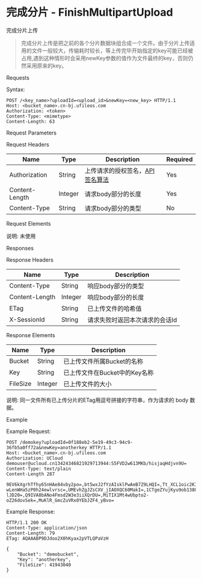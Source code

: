 # 完成分片 - FinishMultipartUpload 

完成分片上传

> 完成分片上传是把之前的各个分片数据块组合成一个文件。由于分片上传适用的文件一般较大，传输耗时较长，等上传完毕开始指定的key可能已经被占用,遇到这种情形时会采用newKey参数的值作为文件最终的key，否则仍然采用原来的key。

Requests

Syntax:

```
POST /<key_name>?uploadId=<upload_id>&newKey=<new_key> HTTP/1.1
Host: <bucket_name>.cn-bj.ufileos.com
Authorization: <token>
Content-Type: <mimetype>
Content-Length: 63
```
Request Parameters

Request Headers

|Name          |Type   |Description|Required|
|---|---|---|---|
|Authorization |String |上传请求的授权签名，[API 签名算法](https://docs.ucloud.cn/ufile/api/authorization?id=%e6%96%87%e4%bb%b6%e7%ae%a1%e7%90%86%e7%ad%be%e5%90%8d%e7%ae%97%e6%b3%95)   |Yes     |
|Content-Length|Integer|请求body部分的长度|Yes     |
|Content-Type  |String |请求body部分的类型|No      |

Request Elements

说明: 未使用

Responses

Response Headers

|Name          |Type   |Description     |
|---|---|---|
|Content-Type  |String |响应body部分的类型     |
|Content-Length|Integer|响应body部分的长度     |
|ETag          |String |已上传文件的哈希值       |
|X-SessionId   |String |请求失败时返回本次请求的会话Id|

Response Elements

|Name    |Type   |Description        |
|---|---|---|
|Bucket  |String |已上传文件所属Bucket的名称   |
|Key     |String |已上传文件在Bucket中的Key名称|
|FileSize|Integer|已上传文件的大小           |

说明: 同一文件所有已上传分片的ETag用逗号拼接的字符串，作为请求的 body 数据。

Example

Example Request:

```
POST /demokey?uploadId=0f188eb2-5e19-49c3-94c9-36fb5a0ff72a&newKey=anotherkey HTTP/1.1
Host: <bucket_name>.cn-bj.ufileos.com
Authorization: UCloud demouser@ucloud.cn13424346821929713944:S5FVD2w613MKb/hisjaqHdjvn9U=
Content-Type: text/plain
Content-Length 287 

9EV6kXgrhTfhy65nHAe84vby2po=,bt5wxJ2fYzAIsklPwAeB7Z9LHQI=,Tt_XCL1oic2KI9xD4Gyxa9g_ht0=,DMmtV-wLenWHa5zP0h24ewlvrsc=,UMEvhZgJZsCXV_jIAOXQC60MakI=,1CTgeZYujKyu9ob13800ndWR3f8=,a1_eDguW8oGbDDBbv9Ru3-lJD20=,Q9IVA8bANo4Fmsd2W3e3iiXQrDU=,MiTIX1Mt4wUbpto2-oZ26dovSek=,MuKlR_GmcZuVRx0YEbJZF4_yBvo=
```
Example Response:

```
HTTP/1.1 200 OK
Content-Type: application/json
Content-Length: 79 
ETag: AQAAABP9DJdoo2X0hKyax2pVTLQPaVzH

{
    "Bucket": "demobucket",
    "Key": "anotherkey",
    "FileSize": 41943040
}
```
